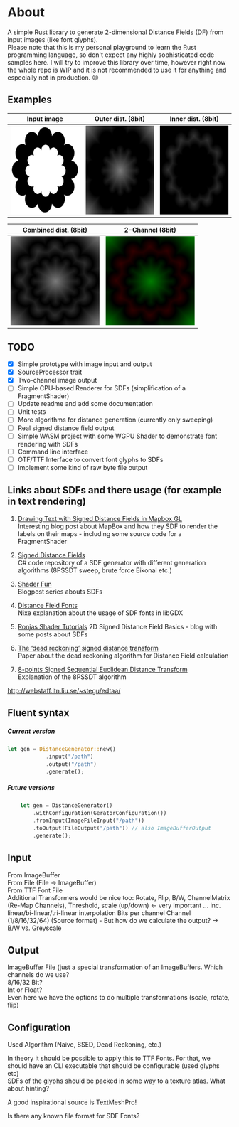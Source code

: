 # About

A simple Rust library to generate 2-dimensional Distance Fields (DF) from input
images (like font glyphs).  
Please note that this is my personal playground to learn the Rust programming 
language, so don't expect any highly sophisticated code samples here. 
I will try to improve this library over time, however right now the whole repo
is WIP and it is not recommended to use it for anything 
and especially not in production. 😉

## Examples

| Input image| Outer dist. (8bit) | Inner dist. (8bit) |  
| --- | --- | --- |  
| <img alt="input image 1" src="assets/example_2_rgba_512x512.png" width="200" height="200" /> | <img alt="outer distance 1" src="output/odf_example_2_512x512.png" width="200" height="200" /> | <img alt="inner distance 1" src="output/idf_example_2_512x512.png" width="200" height="200" />   

| Combined dist. (8bit) | 2-Channel (8bit) |    
| --- | --- |  
| <img alt="combined distance 4" src="output/cdf_example_2_512x512.png" width="200" height="200" /> | <img alt="two channel output" src="output/cdf_example_2_512x512_2_channel.png" width="200" height="200" /> |  
## TODO

- [x] Simple prototype with image input and output  
- [X] SourceProcessor trait  
- [X] Two-channel image output 
- [ ] Simple CPU-based Renderer for SDFs (simplification of a FragmentShader)  
- [ ] Update readme and add some documentation  
- [ ] Unit tests  
- [ ] More algorithms for distance generation (currently only sweeping)
- [ ] Real signed distance field output  
- [ ] Simple WASM project with some WGPU Shader to demonstrate font rendering with SDFs  
- [ ] Command line interface  
- [ ] OTF/TTF Interface to convert font glyphs to SDFs 
- [ ] Implement some kind of raw byte file output
 
## Links about SDFs and there usage (for example in text rendering) 

1) [Drawing Text with Signed Distance Fields in Mapbox GL](https://blog.mapbox.com/drawing-text-with-signed-distance-fields-in-mapbox-gl-b0933af6f817)  
Interesting blog post about MapBox and how they SDF to render the labels on their maps - 
including some source code for a FragmentShader

1) [Signed Distance Fields](https://github.com/chriscummings100/signeddistancefields/blob/master/Assets/SignedDistanceFields/SignedDistanceFieldGenerator.cs)  
C# code repository of a SDF generator with different generation algorithms 
(8PSSDT sweep, brute force Eikonal etc.)

1) [Shader Fun](https://shaderfun.com/)  
Blogpost series abouts SDFs

1) [Distance Field Fonts](https://github.com/libgdx/libgdx/wiki/Distance-field-fonts)  
Nixe explanation about the usage of SDF fonts in libGDX  

1) [Ronjas Shader Tutorials](https://www.ronja-tutorials.com/2018/11/10/2d-sdf-basics.html)
2D Signed Distance Field Basics - blog with some posts about SDFs

1) [The ‘dead reckoning’ signed distance transform](https://perso.ensta-paris.fr/~manzaner/Download/IAD/Grevera_04.pdf)  
Paper about the dead reckoning algorithm for Distance Field calculation

1) [8-points Signed Sequential Euclidean Distance Transform](https://github.com/Lisapple/8SSEDT)  
Explanation of the 8PSSDT algorithm

http://webstaff.itn.liu.se/~stegu/edtaa/

## Fluent syntax

##### Current version
```rust
let gen = DistanceGenerator::new()
            .input("/path")
            .output("/path")
            .generate();
```

##### Future versions

```rust
    let gen = DistanceGenerator()
        .withConfiguration(GeratorConfiguration())
        .fromInput(ImageFileInput("/path"))
        .toOutput(FileOutput("/path")) // also ImageBufferOutput
        .generate();
```

## Input
From ImageBuffer  
From File (File -> ImageBuffer)  
From TTF Font File  
Additional Transformers would be nice too:
Rotate, Flip, B/W, ChannelMatrix (Re-Map Channels), Threshold,
scale (up/down) <- very important ... inc. linear/bi-linear/tri-linear interpolation
Bits per channel Channel (1/8/16/32/64) (Source format) - 
But how do we calculate the output? ->  B/W vs. Greyscale

## Output  
ImageBuffer
File (just a special transformation of an ImageBuffers. Which channels do we use?   
8/16/32 Bit?  
Int or Float?  
Even here we have the options to do multiple transformations (scale, rotate, flip)  


## Configuration  
Used Algorithm (Naive, 8SED, Dead Reckoning, etc.)

In theory it should be possible to apply this to TTF Fonts. For that, we should have an CLI executable
that should be configurable (used glyphs etc)  
SDFs of the glyphs should be packed in some way to a texture atlas. What about hinting?

A good inspirational source is TextMeshPro!

Is there any known file format for SDF Fonts?
